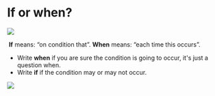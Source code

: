 # If or when?

![](/api/Authoring/Tips%20-%20Good%20grammar%20and%20style%20pay%20off/assets/053d4b5b-9680-4b72-b7be-cf846283a05d.png)

 **If** means: “on condition that”. **When** means: “each time this occurs”.

- Write **when** if you are sure the condition is going to occur, it's just a question when.
- Write **if** if the condition may or may not occur.

![](/api/Authoring/Tips%20-%20Good%20grammar%20and%20style%20pay%20off/assets/e47e4177-5f13-4913-8b1f-2fd66995f648.png)

 